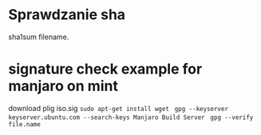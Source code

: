 # Sprawdzanie sha 
  sha1sum filename.
  
# signature check example for manjaro on mint
download plig iso.sig
```sudo apt-get install wget```
``` gpg --keyserver keyserver.ubuntu.com --search-keys Manjaro Build Server```
``` gpg --verify file.name```
